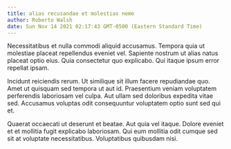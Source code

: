 ```yaml
---
title: alias recusandae et molestias nemo
author: Roberto Walsh
date: Sun Nov 14 2021 02:17:43 GMT-0500 (Eastern Standard Time)
---
```

Necessitatibus et nulla commodi aliquid accusamus. Tempora quia ut molestiae placeat repellendus eveniet vel. Sapiente nostrum ut alias natus placeat optio eius. Quia consectetur quo explicabo. Qui itaque ipsum error repellat ipsam.

 Incidunt reiciendis rerum. Ut similique sit illum facere repudiandae quo. Amet ut quisquam sed tempora ut aut id. Praesentium veniam voluptatem perferendis laboriosam vel culpa. Aut ullam sed doloribus expedita vitae sed. Accusamus voluptas odit consequuntur voluptatem optio sunt sed qui et.

 Quaerat occaecati ut deserunt et beatae. Aut quia vel itaque. Dolore eveniet et et mollitia fugit explicabo laboriosam. Qui eum mollitia odit cumque sed sit at voluptate necessitatibus. Voluptatibus quibusdam nisi.